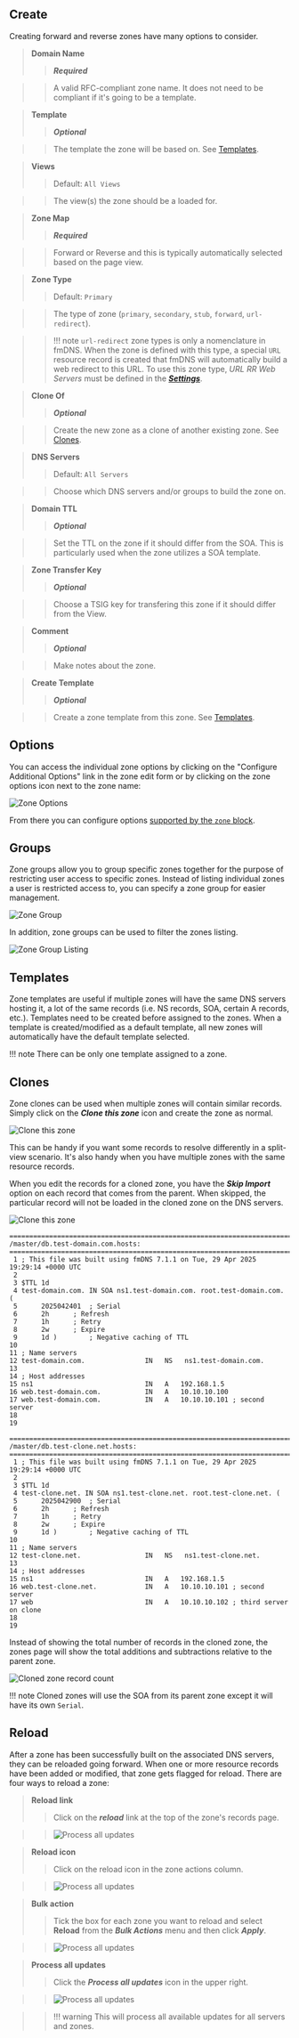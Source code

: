 ## Create
Creating forward and reverse zones have many options to consider.

>**Domain Name**
>> **_Required_**

>> A valid RFC-compliant zone name. It does not need to be compliant if it's going to be a template.

>**Template**
>> **_Optional_**

>> The template the zone will be based on. See [Templates](#templates).

>**Views**
>> Default: `All Views`

>> The view(s) the zone should be a loaded for.

>**Zone Map**
>> **_Required_**

>> Forward or Reverse and this is typically automatically selected based on the page view.

>**Zone Type**
>> Default: `Primary`

>> The type of zone (`primary`, `secondary`, `stub`, `forward`, `url-redirect`).

>> !!! note
       `url-redirect` zone types is only a nomenclature in fmDNS. When the zone is defined with this type, a special `URL` resource record is created that fmDNS will automatically build a web redirect to this URL. To use this zone type, _URL RR Web Servers_ must be defined in the [**_Settings_**](../../../admin/settings.md#define-url-rr-web-servers).

>**Clone Of**
>> **_Optional_**

>> Create the new zone as a clone of another existing zone. See [Clones](#clones).

>**DNS Servers**
>> Default: `All Servers`

>> Choose which DNS servers and/or groups to build the zone on.

>**Domain TTL**
>> **_Optional_**

>> Set the TTL on the zone if it should differ from the SOA. This is particularly used when the zone utilizes a SOA template.

>**Zone Transfer Key**
>> **_Optional_**

>> Choose a TSIG key for transfering this zone if it should differ from the View.

>**Comment**
>> **_Optional_**

>> Make notes about the zone.

>**Create Template**
>> **_Optional_**

>> Create a zone template from this zone. See [Templates](#templates).

## Options
You can access the individual zone options by clicking on the "Configure Additional Options" link in the zone edit form or by clicking on the zone options icon next to the zone name:

![Zone Options](../../../images/modules/fmDNS/ZoneOptions.png)

From there you can configure options [supported by the `zone` block](https://bind9.readthedocs.io/en/latest/reference.html#zone-block-definition-and-usage).

## Groups
Zone groups allow you to group specific zones together for the purpose of restricting user access to specific zones. Instead of listing individual zones a user is restricted access to, you can specify a zone group for easier management.

![Zone Group](../../../images/modules/fmDNS/ZoneGroup.png)

In addition, zone groups can be used to filter the zones listing.

![Zone Group Listing](../../../images/modules/fmDNS/ZoneGroupListing.png)

## Templates
Zone templates are useful if multiple zones will have the same DNS servers hosting it, a lot of the same records (i.e. NS records, SOA, certain A records, etc.). Templates need to be created before assigned to the zones. When a template is created/modified as a default template, all new zones will automatically have the default template selected.

!!! note
    There can be only one template assigned to a zone.

## Clones
Zone clones can be used when multiple zones will contain similar records. Simply click on the **_Clone this zone_** icon and create the zone as normal.

![Clone this zone](../../../images/modules/fmDNS/ZoneClone.png)

This can be handy if you want some records to resolve differently in a split-view scenario.  It's also handy when you have multiple zones with the same resource records.

When you edit the records for a cloned zone, you have the **_Skip Import_** option on each record that comes from the parent.  When skipped, the particular record will not be loaded in the cloned zone on the DNS servers.

![Clone this zone](../../../images/modules/fmDNS/ZoneCloneRecords.png)

```
===========================================================================
/master/db.test-domain.com.hosts:
===========================================================================
 1 ; This file was built using fmDNS 7.1.1 on Tue, 29 Apr 2025 19:29:14 +0000 UTC
 2 
 3 $TTL 1d
 4 test-domain.com. IN SOA ns1.test-domain.com. root.test-domain.com. (
 5 		2025042401	; Serial
 6 		2h		; Refresh
 7 		1h		; Retry
 8 		2w		; Expire
 9 		1d )		; Negative caching of TTL
10 
11 ; Name servers
12 test-domain.com.               IN   NS   ns1.test-domain.com.
13 
14 ; Host addresses
15 ns1                            IN   A   192.168.1.5
16 web.test-domain.com.           IN   A   10.10.10.100
17 web.test-domain.com.           IN   A   10.10.10.101 ; second server
18 
19 

===========================================================================
/master/db.test-clone.net.hosts:
===========================================================================
 1 ; This file was built using fmDNS 7.1.1 on Tue, 29 Apr 2025 19:29:14 +0000 UTC
 2 
 3 $TTL 1d
 4 test-clone.net. IN SOA ns1.test-clone.net. root.test-clone.net. (
 5 		2025042900	; Serial
 6 		2h		; Refresh
 7 		1h		; Retry
 8 		2w		; Expire
 9 		1d )		; Negative caching of TTL
10 
11 ; Name servers
12 test-clone.net.                IN   NS   ns1.test-clone.net.
13 
14 ; Host addresses
15 ns1                            IN   A   192.168.1.5
16 web.test-clone.net.            IN   A   10.10.10.101 ; second server
17 web                            IN   A   10.10.10.102 ; third server on clone
18 
19
```

Instead of showing the total number of records in the cloned zone, the zones page will show the total additions and subtractions relative to the parent zone.

![Cloned zone record count](../../../images/modules/fmDNS/ZoneCloneRecordsCount.png)

!!! note
    Cloned zones will use the SOA from its parent zone except it will have its own `Serial`.

## Reload
After a zone has been successfully built on the associated DNS servers, they can be reloaded going forward. When one or more resource records have been added or modified, that zone gets flagged for reload. There are four ways to reload a zone:

>**Reload link**
>> Click on the **_reload_** link at the top of the zone's records page.

>> ![Process all updates](../../../images/modules/fmDNS/ZoneReloadLink.png)

>**Reload icon**
>> Click on the reload icon in the zone actions column.

>> ![Process all updates](../../../images/modules/fmDNS/ZoneReload.png)

>**Bulk action**
>> Tick the box for each zone you want to reload and select **Reload** from the **_Bulk Actions_** menu and then click **_Apply_**.

>> ![Process all updates](../../../images/modules/fmDNS/ZoneReloadBulk.png)

>**Process all updates**
>> Click the **_Process all updates_** icon in the upper right.

>> ![Process all updates](../../../images/modules/common/ProcessAllUpdates.png)

>> !!! warning
       This will process all available updates for all servers and zones.
